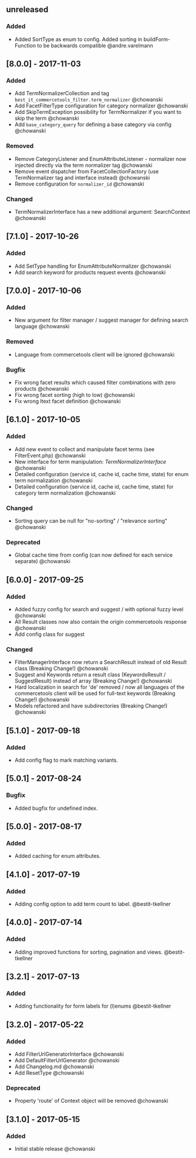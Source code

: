 ## unreleased
### Added
- Added SortType as enum to config. Added sorting in buildForm-Function to be backwards compatible @andre.varelmann

## [8.0.0] - 2017-11-03
### Added
- Add TermNormalizerCollection and tag `best_it_commercetools_filter.term_normalizer` @chowanski
- Add FacetFilterType configuration for category normalizer @chowanski
- Add SkipTermException possibility for TermNormalizer if you want to skip the term @chowanski
- Add `base_category_query` for defining a base category via config @chowanski

### Removed
- Remove CategoryListener and EnumAttributeListener - normalizer now injected directly via the term normalizer tag @chowanski
- Remove event dispatcher from FacetCollectionFactory (use TermNormalizer tag and interface instead) @chowanski
- Remove configuration for `normalizer_id` @chowanski

### Changed
- TermNormalizerInterface has a new additional argument: SearchContext @chowanski

## [7.1.0] - 2017-10-26
### Added
- Add SetType handling for EnumAttributeNormalizer @chowanski
- Add search keyword for products request events @chowanski

## [7.0.0] - 2017-10-06
### Added
- New argument for filter manager / suggest manager for defining search language @chowanski

### Removed
- Language from commercetools client will be ignored @chowanski

### Bugfix
- Fix wrong facet results which caused filter combinations with zero products @chowanski
- Fix wrong facet sorting (high to low) @chowanski
- Fix wrong ltext facet definition @chowanski

## [6.1.0] - 2017-10-05
### Added
- Add new event to collect and manipulate facet terms (see FilterEvent.php) @chowanski
- New interface for term manipulation: _TermNormalizerInterface_ @chowanski
- Detailed configuration (service id, cache id, cache time, state) for enum term normalization @chowanski
- Detailed configuration (service id, cache id, cache time, state) for category term normalization @chowanski

### Changed
- Sorting query can be null for "no-sorting" / "relevance sorting" @chowanski

### Deprecated
- Global cache time from config (can now defined for each service separate) @chowanski

## [6.0.0] - 2017-09-25
### Added
- Added fuzzy config for search and suggest / with optional fuzzy level @chowanski
- All Result classes now also contain the origin commercetools response @chowanski
- Add config class for suggest

### Changed
- FilterManagerInterface now return a SearchResult instead of old Result class (Breaking Change!) @chowanski
- Suggest and Keywords return a result class (KeywordsResult / SuggestResult) instead of array (Breaking Change!) @chowanski
- Hard localization in search for 'de' removed / now all languages of the commercetools client will be used for full-text keywords (Breaking Change!) @chowanski
- Models refactored and have subdirectories (Breaking Change!) @chowanski

## [5.1.0] - 2017-09-18
### Added
- Add config flag to mark matching variants.

## [5.0.1] - 2017-08-24
### Bugfix
- Added bugfix for undefined index.

## [5.0.0] - 2017-08-17
### Added
- Added caching for enum attributes.

## [4.1.0] - 2017-07-19
### Added
- Adding config option to add term count to label. @bestit-tkellner

## [4.0.0] - 2017-07-14
### Added
- Adding improved functions for sorting, pagination and views. @bestit-tkellner

## [3.2.1] - 2017-07-13
### Added
- Adding functionality for form labels for (l)enums @bestit-tkellner

## [3.2.0] - 2017-05-22
### Added
- Add FilterUrlGeneratorInterface @chowanski
- Add DefaultFilterUrlGenerator @chowanski
- Add Changelog.md @chowanski
- Add ResetType @chowanski

### Deprecated
- Property 'route' of Context object will be removed @chowanski

## [3.1.0] - 2017-05-15
### Added
- Initial stable release @chowanski